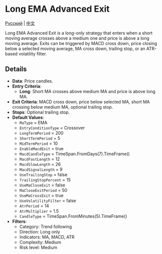 # Long EMA Advanced Exit
[Русский](README_ru.md) | [中文](README_cn.md)

Long EMA Advanced Exit is a long-only strategy that enters when a short moving average crosses above a medium one and price is above a long moving average. Exits can be triggered by MACD cross down, price closing below a selected moving average, MA cross down, trailing stop, or an ATR-based volatility filter.

## Details
- **Data**: Price candles.
- **Entry Criteria**:
  - **Long**: Short MA crosses above medium MA and price is above long MA.
- **Exit Criteria**: MACD cross down, price below selected MA, short MA crossing below medium MA, optional trailing stop.
- **Stops**: Optional trailing stop.
- **Default Values**:
  - `MaType` = EMA
  - `EntryConditionType` = Crossover
  - `LongTermPeriod` = 200
  - `ShortTermPeriod` = 5
  - `MidTermPeriod` = 10
  - `EnableMacdExit` = true
  - `MacdCandleType` = TimeSpan.FromDays(7).TimeFrame()
  - `MacdFastLength` = 12
  - `MacdSlowLength` = 26
  - `MacdSignalLength` = 9
  - `UseTrailingStop` = false
  - `TrailingStopPercent` = 15
  - `UseMaCloseExit` = false
  - `MaCloseExitPeriod` = 50
  - `UseMaCrossExit` = true
  - `UseVolatilityFilter` = false
  - `AtrPeriod` = 14
  - `AtrMultiplier` = 1.5
  - `CandleType` = TimeSpan.FromMinutes(5).TimeFrame()
- **Filters**:
  - Category: Trend following
  - Direction: Long only
  - Indicators: MA, MACD, ATR
  - Complexity: Medium
  - Risk level: Medium
